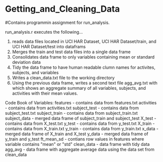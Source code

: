 # Getting_and_Cleaning_Data
#Contains programmin assignment for run_analysis.

run_analysis.r executes the following...
1) reads data files located in UCI HAR Dataset, UCI HAR Dataset/train, and UCI HAR Dataset/test into dataframs
2) Merges the train and test data files into a single data frame
3) Consolidates data frame to only variables containing mean or standard deviation data
4) Tidy the data frame to have human readable clumn names for activites, subjects, and variables
5) Writes a clean_data.txt file to the working directory
6) Using the previous data frame, writes a second text file agg_avg.txt with which shows an aggregate summary of all variables, subjects, and activities with their mean values.


Code Book of Variables:
features        - contains data from features.txt
activities      - contains data from activities.txt
subject_test    - contains data from subject_test.txt
subject_train   - contains data from subject_train.txt
subject_data    - merged data frame of subject_train and subject_test
X_test          - contains data from X_test.txt
y_test          - contains data from y_test.txt
X_train         - contains data from X_train.txt
y_train         - contains data from y_train.txt
x_data          - merged data frame of X_train and X_test
y_data          - merged data frame of y_train and y_test
ft_mean_sd      - contians row values in features where variable contains "mean" or "std"
clean_data      - data frame with tidy data
agg_avg         - data frame with aggregate average data using the data set from clean_data
